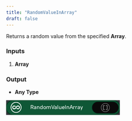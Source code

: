 ```yaml
---
title: "RandomValueInArray"
draft: false
---
```

Returns a random value from the specified **Array**.
### Inputs
1. **Array**
### Output
-   **Any Type**

![RandomValueInArray](https://raw.githubusercontent.com/battlefield-portal-community/Image-CDN/main/portal_blocks/RandomValueInArray.png)